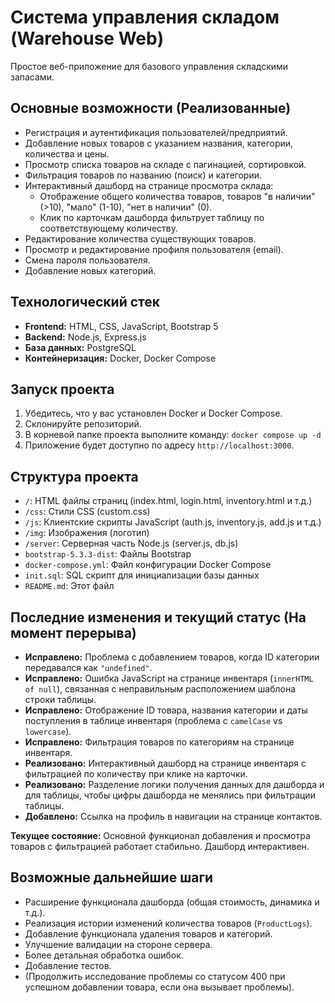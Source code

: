 # Система управления складом (Warehouse Web)

Простое веб-приложение для базового управления складскими запасами.

## Основные возможности (Реализованные)

*   Регистрация и аутентификация пользователей/предприятий.
*   Добавление новых товаров с указанием названия, категории, количества и цены.
*   Просмотр списка товаров на складе с пагинацией, сортировкой.
*   Фильтрация товаров по названию (поиск) и категории.
*   Интерактивный дашборд на странице просмотра склада:
    *   Отображение общего количества товаров, товаров "в наличии" (>10), "мало" (1-10), "нет в наличии" (0).
    *   Клик по карточкам дашборда фильтрует таблицу по соответствующему количеству.
*   Редактирование количества существующих товаров.
*   Просмотр и редактирование профиля пользователя (email).
*   Смена пароля пользователя.
*   Добавление новых категорий.

## Технологический стек

*   **Frontend:** HTML, CSS, JavaScript, Bootstrap 5
*   **Backend:** Node.js, Express.js
*   **База данных:** PostgreSQL
*   **Контейнеризация:** Docker, Docker Compose

## Запуск проекта

1.  Убедитесь, что у вас установлен Docker и Docker Compose.
2.  Склонируйте репозиторий.
3.  В корневой папке проекта выполните команду: `docker compose up -d`
4.  Приложение будет доступно по адресу `http://localhost:3000`.

## Структура проекта

*   `/`: HTML файлы страниц (index.html, login.html, inventory.html и т.д.)
*   `/css`: Стили CSS (custom.css)
*   `/js`: Клиентские скрипты JavaScript (auth.js, inventory.js, add.js и т.д.)
*   `/img`: Изображения (логотип)
*   `/server`: Серверная часть Node.js (server.js, db.js)
*   `bootstrap-5.3.3-dist`: Файлы Bootstrap
*   `docker-compose.yml`: Файл конфигурации Docker Compose
*   `init.sql`: SQL скрипт для инициализации базы данных
*   `README.md`: Этот файл

## Последние изменения и текущий статус (На момент перерыва)

*   **Исправлено:** Проблема с добавлением товаров, когда ID категории передавался как `"undefined"`.
*   **Исправлено:** Ошибка JavaScript на странице инвентаря (`innerHTML of null`), связанная с неправильным расположением шаблона строки таблицы.
*   **Исправлено:** Отображение ID товара, названия категории и даты поступления в таблице инвентаря (проблема с `camelCase` vs `lowercase`).
*   **Исправлено:** Фильтрация товаров по категориям на странице инвентаря.
*   **Реализовано:** Интерактивный дашборд на странице инвентаря с фильтрацией по количеству при клике на карточки.
*   **Реализовано:** Разделение логики получения данных для дашборда и для таблицы, чтобы цифры дашборда не менялись при фильтрации таблицы.
*   **Добавлено:** Ссылка на профиль в навигации на странице контактов.

**Текущее состояние:** Основной функционал добавления и просмотра товаров с фильтрацией работает стабильно. Дашборд интерактивен. 

## Возможные дальнейшие шаги

*   Расширение функционала дашборда (общая стоимость, динамика и т.д.).
*   Реализация истории изменений количества товаров (`ProductLogs`).
*   Добавление функционала удаления товаров и категорий.
*   Улучшение валидации на стороне сервера.
*   Более детальная обработка ошибок.
*   Добавление тестов.
*   (Продолжить исследование проблемы со статусом 400 при успешном добавлении товара, если она вызывает проблемы). 